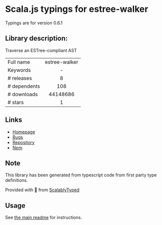 
# Scala.js typings for estree-walker

Typings are for version 0.6.1

## Library description:
Traverse an ESTree-compliant AST

|                    |                 |
| ------------------ | :-------------: |
| Full name          | estree-walker |
| Keywords           | - |
| # releases         | 8 |
| # dependents       | 108 |
| # downloads        | 44148686 |
| # stars            | 1 |

## Links
- [Homepage](https://github.com/Rich-Harris/estree-walker#readme)
- [Bugs](https://github.com/Rich-Harris/estree-walker/issues)
- [Repository](https://github.com/Rich-Harris/estree-walker)
- [Npm](https://www.npmjs.com/package/estree-walker)
    


## Note
This library has been generated from typescript code from first party type definitions.

Provided with :purple_heart: from [ScalablyTyped](https://github.com/oyvindberg/ScalablyTyped)

## Usage
See [the main readme](../../readme.md) for instructions.


